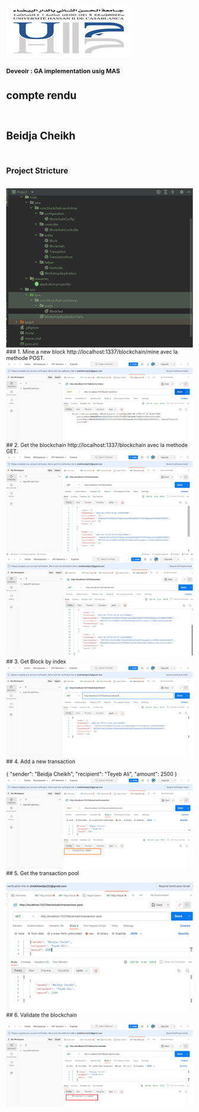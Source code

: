 <img src="assets/img0.png"><br>
<h3>Deveoir : GA implementation usig MAS</h3>
<h1>compte rendu</h1><br>
<h1>Beidja Cheikh </h1><br>
<h2>Project Stricture</h2><br>
<img src="assets/img.png"><br>
### 1. Mine a new block
http://localhost:1337/blockchain/mine avec la methode  POST.
<img src="assets/img1.png"><br>
## 2. Get the blockchain
http://localhost:1337/blockchain avec la methode  GET.
<img src="assets/img2.png"><br>
<img src="assets/img3.png"><br>
## 3. Get Block by index
<img src="assets/img4.png"><br>
## 4. Add a new transaction <br><br>
  { "sender": "Beidja Cheikh",
    "recipient": "Teyeb Ali",
    "amount": 2500
    }
 <img src="assets/img5.png"><br>
## 5. Get the transaction pool<br><br>
<img src="assets/img6.png"><br>
## 6. Validate the blockchain <br><br>
<img src="assets/img7.png"><br>







